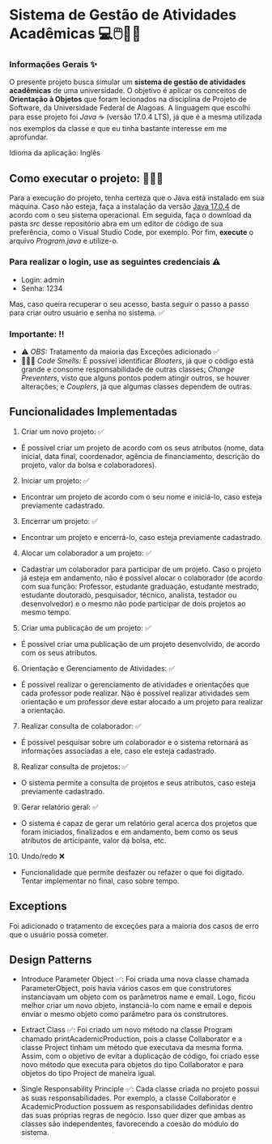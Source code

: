 # Sistema de Gestão de Atividades Acadêmicas 💻🖱️🧑‍🎓

### Informações Gerais ✨

O presente projeto busca simular um **sistema de gestão de atividades acadêmicas** de uma universidade. O objetivo é aplicar os conceitos de **Orientação à Objetos** que foram lecionados na disciplina de Projeto de Software, da Universidade Federal de Alagoas. A linguagem que escolhi para esse projeto foi _Java_ ☕ (versão 17.0.4 LTS), já que é a mesma utilizada nos exemplos da classe e que eu tinha bastante interesse em me aprofundar. 

Idioma da aplicação: Inglês 

## Como executar o projeto: 👩🏻‍💻

Para a execução do projeto, tenha certeza que o Java está instalado em sua máquina. Caso não esteja, faça a instalação da versão [Java 17.0.4](https://www.oracle.com/java/technologies/javase/jdk17-archive-downloads.html) de acordo com o seu sistema operacional. Em seguida, faça o download da pasta _src_ desse repositório abra em um editor de código de sua preferência, como o Visual Studio Code, por exemplo. Por fim,  **execute** o arquivo _Program.java_ e utilize-o. 

### Para realizar o login, use as seguintes credenciais ⚠️ 

* Login: admin
* Senha: 1234

Mas, caso queira recuperar o seu acesso, basta seguir o passo a passo para criar outro usuário e senha no sistema. ✅


### Importante: ‼️

- ⚠️ *OBS:* Tratamento da maioria das Exceções adicionado ✅
- 👃🏻💨 *Code Smells:* É possível identificar _Bloaters_, já que o código está grande e consome responsabilidade de outras classes; _Change Preventers_, visto que alguns pontos podem atingir outros, se houver alterações; e _Couplers_, já que algumas classes dependem de outras.  

## Funcionalidades Implementadas 

1. Criar um novo projeto: ✅
 - É possível criar um projeto de acordo com os seus atributos (nome, data inicial, data final, coordenador, agência de financiamento, descrição do projeto, valor da bolsa e colaboradores).
2. Iniciar um projeto: ✅
  - Encontrar um projeto de acordo com o seu nome e iniciá-lo, caso esteja previamente cadastrado.
3. Encerrar um projeto: ✅
  - Encontrar um projeto e encerrá-lo, caso esteja previamente cadastrado.
4. Alocar um colaborador a um projeto: ✅
  - Cadastrar um colaborador para participar de um projeto. Caso o projeto já esteja em andamento, não é possível alocar o colaborador (de acordo com sua função: Professor, estudante graduação, estudante mestrado, estudante doutorado, pesquisador, técnico, analista, testador ou desenvolvedor) e o mesmo não pode participar de dois projetos ao mesmo tempo. 
5. Criar uma publicação de um projeto: ✅
  - É possível criar uma publicação de um projeto desenvolvido, de acordo com os seus atributos. 
6. Orientação e Gerenciamento de Atividades: ✅
  - É possivel realizar o gerenciamento de atividades e orientações que cada professor pode realizar. Não é possível realizar atividades sem orientação e um professor deve estar alocado a um projeto para realizar a orientação. 
7. Realizar consulta de colaborador: ✅
  - É possível pesquisar sobre um colaborador e o sistema retornará as informações associadas a ele, caso ele esteja cadastrado. 
8. Realizar consulta de projetos: ✅
  - O sistema permite a consulta de projetos e seus atributos, caso esteja previamente cadastrado. 
9. Gerar relatório geral: ✅
  - O sistema é capaz de gerar um relatório geral acerca dos projetos que foram iniciados, finalizados e em andamento, bem como os seus atributos de articipante, valor da bolsa, etc. 
10. Undo/redo ❌
 - Funcionalidade que permite desfazer ou refazer o que foi digitado. Tentar implementar no final, caso sobre tempo. 
 
  ## Exceptions 
  
  Foi adicionado o tratamento de exceções para a maioria dos casos de erro que o usuário possa cometer.
 
 ## Design Patterns
 - Introduce Parameter Object ✅: Foi criada uma nova classe chamada ParameterObject, pois havia vários casos em que construtores instanciavam um objeto com os parâmetros name e email. Logo, ficou melhor criar um novo objeto, instanciá-lo com name e email e depois enviar o mesmo objeto como parâmetro para os construtores.
 
 - Extract Class ✅: Foi criado um novo método na classe Program chamado printAcademicProduction, pois a classe Collaborator e a classe Project tinham um método que executava da mesma forma. Assim, com o objetivo de evitar a duplicação de código, foi criado esse novo método que executa para objetos do tipo Collaborator e para objetos do tipo Project de maneira igual.
 
  - Single Responsability Principle ✅: Cada classe criada no projeto possui as suas responsabilidades. Por exemplo, a classe Collaborator e AcademicProduction possuem as responsabilidades definidas dentro das suas próprias regras de negócio. Isso quer dizer que ambas as classes são independentes, favorecendo a coesão do módulo do sistema.  
 
 
 
 
